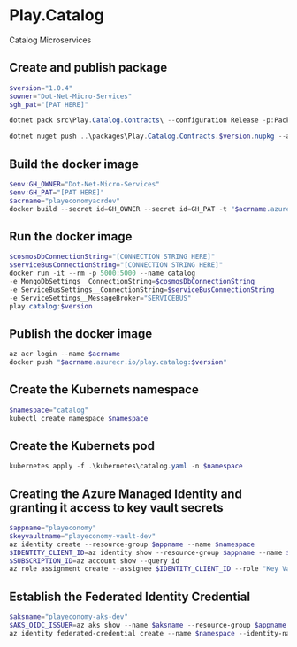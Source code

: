 # Play.Catalog
Catalog Microservices

## Create and publish package
```powershell
$version="1.0.4"
$owner="Dot-Net-Micro-Services"
$gh_pat="[PAT HERE]"

dotnet pack src\Play.Catalog.Contracts\ --configuration Release -p:PackageVersion=$version -p:RepositoryUrl=https://github.com/$owner/Play.Catalog -o ..\packages

dotnet nuget push ..\packages\Play.Catalog.Contracts.$version.nupkg --api-key $gh_pat --source "github"
```

## Build the docker image
```powershell
$env:GH_OWNER="Dot-Net-Micro-Services"
$env:GH_PAT="[PAT HERE]"
$acrname="playeconomyacrdev"
docker build --secret id=GH_OWNER --secret id=GH_PAT -t "$acrname.azurecr.io/play.catalog:$version" .
```

## Run the docker image
```powershell
$cosmosDbConnectionString="[CONNECTION STRING HERE]"
$serviceBusConnectionString="[CONNECTION STRING HERE]"
docker run -it --rm -p 5000:5000 --name catalog 
-e MongoDbSettings__ConnectionString=$cosmosDbConnectionString
-e ServiceBusSettings__ConnectionString=$serviceBusConnectionString
-e ServiceSettings__MessageBroker="SERVICEBUS"
play.catalog:$version
```

## Publish the docker image
```powershell
az acr login --name $acrname
docker push "$acrname.azurecr.io/play.catalog:$version"
```

## Create the Kubernets namespace
```powershell
$namespace="catalog"
kubectl create namespace $namespace
```

## Create the Kubernets pod
```powershell
kubernetes apply -f .\kubernetes\catalog.yaml -n $namespace
```

## Creating the Azure Managed Identity and granting it access to key vault secrets
```powershell
$appname="playeconomy"
$keyvaultname="playeconomy-vault-dev"
az identity create --resource-group $appname --name $namespace
$IDENTITY_CLIENT_ID=az identity show --resource-group $appname --name $namespace --query clientId -otsv
$SUBSCRIPTION_ID=az account show --query id
az role assignment create --assignee $IDENTITY_CLIENT_ID --role "Key Vault Secrets User" --scope "/subscriptions/$SUBSCRIPTION_ID/resourcegroups/$appname/providers/Microsoft.KeyVault/vaults/$keyvaultname"
```

## Establish the Federated Identity Credential
```powershell
$aksname="playeconomy-aks-dev"
$AKS_OIDC_ISSUER=az aks show --name $aksname --resource-group $appname --query "oidcIssuerProfile.issuerUrl" -otsv
az identity federated-credential create --name $namespace --identity-name $namespace --resource-group $appname --issuer $AKS_OIDC_ISSUER --subject "system:serviceaccount:${namespace}:${namespace}-serviceaccount"
```